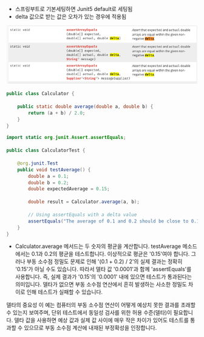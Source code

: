 - 스프링부트로 기본세팅하면 Junit5 default로 세팅됨
- delta 값으로 받는 값은 오차가 있는 경우에 적용됨

![img.png](img.png)

```java
public class Calculator {

    public static double average(double a, double b) {
        return (a + b) / 2.0;
    }
}
```

```java
import static org.junit.Assert.assertEquals;

public class CalculatorTest {

    @org.junit.Test
    public void testAverage() {
        double a = 0.1;
        double b = 0.2;
        double expectedAverage = 0.15;
        
        double result = Calculator.average(a, b);

        // Using assertEquals with a delta value
        assertEquals("The average of 0.1 and 0.2 should be close to 0.15", expectedAverage, result, 0.0001);
    }
}
```

- Calculator.average 메서드는 두 숫자의 평균을 계산합니다.
  testAverage 메소드에서는 0.1과 0.2의 평균을 테스트합니다. 이상적으로 평균은 '0.15'여야 합니다.
  그러나 부동 소수점 정밀도 문제로 인해 '(0.1 + 0.2) / 2'의 실제 결과는 정확히 '0.15'가 아닐 수도 있습니다.
  따라서 델타 값 '0.0001'과 함께 'assertEquals'를 사용합니다. 즉, 실제 결과가 '0.15'의 '0.0001' 내에 있으면 테스트가 통과된다는 의미입니다.
  델타가 없으면 부동 소수점 연산에서 흔히 발생하는 사소한 정밀도 차이로 인해 테스트가 실패할 수 있습니다.

델타의 중요성
이 예는 컴퓨터의 부동 소수점 연산이 어떻게 예상치 못한 결과를 초래할 수 있는지 보여주며, 단위 테스트에서 동일성 검사를 위한 허용 수준(델타)이 필요합니다.
델타 값을 사용하면 예상 값과 실제 값 사이에 매우 작은 차이가 있어도 테스트를 통과할 수 있으므로 부동 소수점 계산에 내재된 부정확성을 인정합니다.